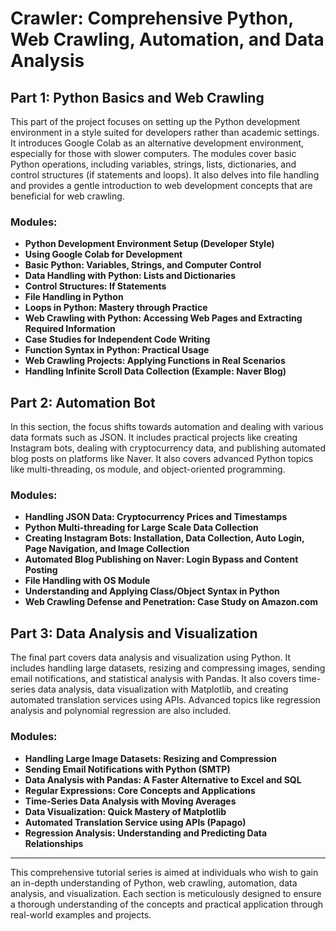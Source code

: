 # Crawler: Comprehensive Python, Web Crawling, Automation, and Data Analysis

## Part 1: Python Basics and Web Crawling
 
This part of the project focuses on setting up the Python development environment in a style suited for developers rather than academic settings. It introduces Google Colab as an alternative development environment, especially for those with slower computers. The modules cover basic Python operations, including variables, strings, lists, dictionaries, and control structures (if statements and loops). It also delves into file handling and provides a gentle introduction to web development concepts that are beneficial for web crawling.

### Modules:

- **Python Development Environment Setup (Developer Style)**
- **Using Google Colab for Development**
- **Basic Python: Variables, Strings, and Computer Control**
- **Data Handling with Python: Lists and Dictionaries**
- **Control Structures: If Statements**
- **File Handling in Python**
- **Loops in Python: Mastery through Practice**
- **Web Crawling with Python: Accessing Web Pages and Extracting Required Information**
- **Case Studies for Independent Code Writing**
- **Function Syntax in Python: Practical Usage**
- **Web Crawling Projects: Applying Functions in Real Scenarios**
- **Handling Infinite Scroll Data Collection (Example: Naver Blog)**

## Part 2: Automation Bot

In this section, the focus shifts towards automation and dealing with various data formats such as JSON. It includes practical projects like creating Instagram bots, dealing with cryptocurrency data, and publishing automated blog posts on platforms like Naver. It also covers advanced Python topics like multi-threading, os module, and object-oriented programming.

### Modules:

- **Handling JSON Data: Cryptocurrency Prices and Timestamps**
- **Python Multi-threading for Large Scale Data Collection**
- **Creating Instagram Bots: Installation, Data Collection, Auto Login, Page Navigation, and Image Collection**
- **Automated Blog Publishing on Naver: Login Bypass and Content Posting**
- **File Handling with OS Module**
- **Understanding and Applying Class/Object Syntax in Python**
- **Web Crawling Defense and Penetration: Case Study on Amazon.com**

## Part 3: Data Analysis and Visualization

The final part covers data analysis and visualization using Python. It includes handling large datasets, resizing and compressing images, sending email notifications, and statistical analysis with Pandas. It also covers time-series data analysis, data visualization with Matplotlib, and creating automated translation services using APIs. Advanced topics like regression analysis and polynomial regression are also included.

### Modules:

- **Handling Large Image Datasets: Resizing and Compression**
- **Sending Email Notifications with Python (SMTP)**
- **Data Analysis with Pandas: A Faster Alternative to Excel and SQL**
- **Regular Expressions: Core Concepts and Applications**
- **Time-Series Data Analysis with Moving Averages**
- **Data Visualization: Quick Mastery of Matplotlib**
- **Automated Translation Service using APIs (Papago)**
- **Regression Analysis: Understanding and Predicting Data Relationships**

---

This comprehensive tutorial series is aimed at individuals who wish to gain an in-depth understanding of Python, web crawling, automation, data analysis, and visualization. Each section is meticulously designed to ensure a thorough understanding of the concepts and practical application through real-world examples and projects.
